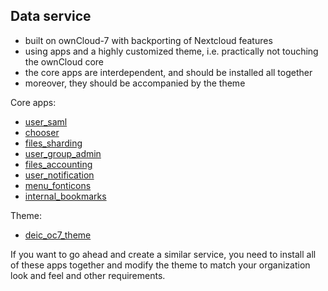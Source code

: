 ## Data service

- built on ownCloud-7 with backporting of Nextcloud features
- using apps and a highly customized theme, i.e. practically not touching the ownCloud core
- the core apps are interdependent, and should be installed all together
- moreover, they should be accompanied by the theme

Core apps:

- [user_saml](https://github.com/deic-dk/user_saml)
- [chooser](https://github.com/deic-dk/chooser)
- [files_sharding](https://github.com/deic-dk/files_sharding)
- [user_group_admin](https://github.com/deic-dk/user_group_admin)
- [files_accounting](https://github.com/deic-dk/files_accounting)
- [user_notification](https://github.com/deic-dk/user_notification)
- [menu_fonticons](https://github.com/deic-dk/menu_fonticons)
- [internal_bookmarks](https://github.com/deic-dk/internal_bookmarks)

Theme:

- [deic_oc7_theme](https://github.com/deic-dk/deic_oc7_theme)

If you want to go ahead and create a similar service, you need to install all of these apps together
and modify the theme to match your organization look and feel and other requirements.

